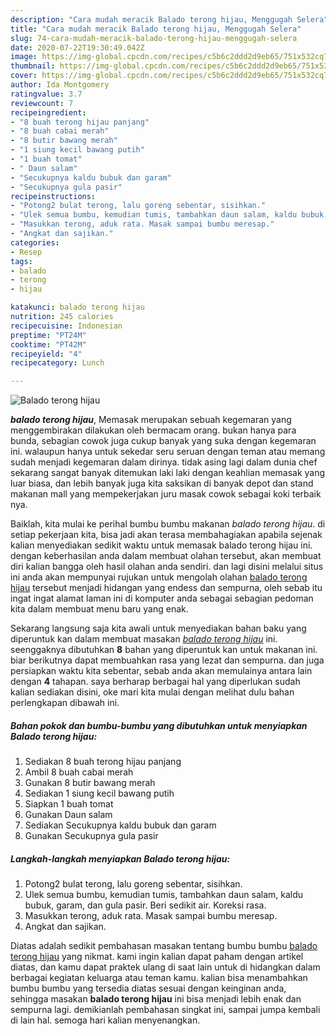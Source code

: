 ```yaml
---
description: "Cara mudah meracik Balado terong hijau, Menggugah Selera"
title: "Cara mudah meracik Balado terong hijau, Menggugah Selera"
slug: 74-cara-mudah-meracik-balado-terong-hijau-menggugah-selera
date: 2020-07-22T19:30:49.042Z
image: https://img-global.cpcdn.com/recipes/c5b6c2ddd2d9eb65/751x532cq70/balado-terong-hijau-foto-resep-utama.jpg
thumbnail: https://img-global.cpcdn.com/recipes/c5b6c2ddd2d9eb65/751x532cq70/balado-terong-hijau-foto-resep-utama.jpg
cover: https://img-global.cpcdn.com/recipes/c5b6c2ddd2d9eb65/751x532cq70/balado-terong-hijau-foto-resep-utama.jpg
author: Ida Montgomery
ratingvalue: 3.7
reviewcount: 7
recipeingredient:
- "8 buah terong hijau panjang"
- "8 buah cabai merah"
- "8 butir bawang merah"
- "1 siung kecil bawang putih"
- "1 buah tomat"
- " Daun salam"
- "Secukupnya kaldu bubuk dan garam"
- "Secukupnya gula pasir"
recipeinstructions:
- "Potong2 bulat terong, lalu goreng sebentar, sisihkan."
- "Ulek semua bumbu, kemudian tumis, tambahkan daun salam, kaldu bubuk, garam, dan gula pasir. Beri sedikit air. Koreksi rasa."
- "Masukkan terong, aduk rata. Masak sampai bumbu meresap."
- "Angkat dan sajikan."
categories:
- Resep
tags:
- balado
- terong
- hijau

katakunci: balado terong hijau 
nutrition: 245 calories
recipecuisine: Indonesian
preptime: "PT24M"
cooktime: "PT42M"
recipeyield: "4"
recipecategory: Lunch

---
```



![Balado terong hijau](https://img-global.cpcdn.com/recipes/c5b6c2ddd2d9eb65/751x532cq70/balado-terong-hijau-foto-resep-utama.jpg)

<b><i>balado terong hijau</i></b>, Memasak merupakan sebuah kegemaran yang menggembirakan dilakukan oleh bermacam orang. bukan hanya para bunda, sebagian cowok juga cukup banyak yang suka dengan kegemaran ini. walaupun hanya untuk sekedar seru seruan dengan teman atau memang sudah menjadi kegemaran dalam dirinya. tidak asing lagi dalam dunia chef sekarang sangat banyak ditemukan laki laki dengan keahlian memasak yang luar biasa, dan lebih banyak juga kita saksikan di banyak depot dan stand makanan mall yang mempekerjakan juru masak cowok sebagai koki terbaik nya.

Baiklah, kita mulai ke perihal bumbu bumbu makanan <i>balado terong hijau</i>. di setiap pekerjaan kita, bisa jadi akan terasa membahagiakan apabila sejenak kalian menyediakan sedikit waktu untuk memasak balado terong hijau ini. dengan keberhasilan anda dalam membuat olahan tersebut, akan membuat diri kalian bangga oleh hasil olahan anda sendiri. dan lagi disini melalui situs ini anda akan mempunyai rujukan untuk mengolah olahan <u>balado terong hijau</u> tersebut menjadi hidangan yang endess dan sempurna, oleh sebab itu ingat ingat alamat laman ini di komputer anda sebagai sebagian pedoman kita dalam membuat menu baru yang enak.




Sekarang langsung saja kita awali untuk menyediakan bahan baku yang diperuntuk kan dalam membuat masakan <u><i>balado terong hijau</i></u> ini. seenggaknya dibutuhkan <b>8</b> bahan yang diperuntuk kan untuk makanan ini. biar berikutnya dapat membuahkan rasa yang lezat dan sempurna. dan juga persiapkan waktu kita sebentar, sebab anda akan memulainya antara lain dengan <b>4</b> tahapan. saya berharap berbagai hal yang diperlukan sudah kalian sediakan disini, oke mari kita mulai dengan melihat dulu bahan perlengkapan dibawah ini.

<!--inarticleads1-->

##### Bahan pokok dan bumbu-bumbu yang dibutuhkan untuk menyiapkan Balado terong hijau:

1. Sediakan 8 buah terong hijau panjang
1. Ambil 8 buah cabai merah
1. Gunakan 8 butir bawang merah
1. Sediakan 1 siung kecil bawang putih
1. Siapkan 1 buah tomat
1. Gunakan  Daun salam
1. Sediakan Secukupnya kaldu bubuk dan garam
1. Gunakan Secukupnya gula pasir




<!--inarticleads2-->

##### Langkah-langkah menyiapkan Balado terong hijau:

1. Potong2 bulat terong, lalu goreng sebentar, sisihkan.
1. Ulek semua bumbu, kemudian tumis, tambahkan daun salam, kaldu bubuk, garam, dan gula pasir. Beri sedikit air. Koreksi rasa.
1. Masukkan terong, aduk rata. Masak sampai bumbu meresap.
1. Angkat dan sajikan.




Diatas adalah sedikit pembahasan masakan tentang bumbu bumbu <u>balado terong hijau</u> yang nikmat. kami ingin kalian dapat paham dengan artikel diatas, dan kamu dapat praktek ulang di saat lain untuk di hidangkan dalam berbagai kegiatan keluarga atau teman kamu. kalian bisa menambahkan bumbu bumbu yang tersedia diatas sesuai dengan keinginan anda, sehingga masakan <b>balado terong hijau</b> ini bisa menjadi lebih enak dan sempurna lagi. demikianlah pembahasan singkat ini, sampai jumpa kembali di lain hal. semoga hari kalian menyenangkan.
